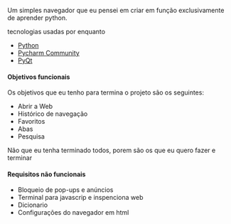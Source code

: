 Um simples navegador que eu pensei em criar em função exclusivamente de aprender python.

tecnologias usadas por enquanto 

- [Python](https://www.python.org)
- [Pycharm Community](https://www.jetbrains.com/pt-br/pycharm/)
- [PyQt](https://pypi.org/project/PyQt5/5.8/#:~:text=PyQt5%20is%20a%20comprehensive%20set,platforms%20including%20iOS%20and%20Android.)

#### Objetivos funcionais

Os objetivos que eu tenho para termina o projeto são os seguintes:

 - Abrir a Web
 - Histórico de navegação
 - Favoritos
 - Abas
 - Pesquisa

Não que eu tenha terminado todos, porem são os que eu quero fazer e terminar

#### Requisitos não funcionais

 - Bloqueio de pop-ups e anúncios
 - Terminal para javascrip e inspenciona web
 - Dicionario
 - Configurações do navegador em html